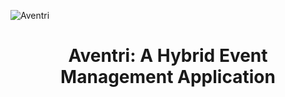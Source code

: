 ![Aventri](https://user-images.githubusercontent.com/102575349/178128460-cf7b9bda-4f83-46d4-b821-7a8104dc6ec5.png)

<h1 align="center"> Aventri: A Hybrid Event Management Application

